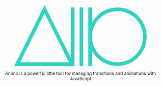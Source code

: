 <p align="center">
  <a href="https://animo.js.org/">
    <?xml version="1.0" encoding="UTF-8" standalone="no"?>
    <svg width="433px" viewBox="0 0 182 84" version="1.1" xmlns="http://www.w3.org/2000/svg" xmlns:xlink="http://www.w3.org/1999/xlink">
      <g id="Page-1" stroke="none" stroke-width="1" fill="none" fill-rule="evenodd">
        <g id="Group" transform="translate(4.000000, 6.000000)" stroke="#32D2C0" stroke-width="5">
          <polygon id="Triangle-1" points="37.5 0 75 75 0 75"></polygon>
          <path d="M76,0 L76,75" id="Line" stroke-linecap="square"></path>
          <path d="M88,0 L88,75" id="Line-Copy" stroke-linecap="square"></path>
          <path d="M100,0 L100,75" id="Line-Copy-2" stroke-linecap="square"></path>
          <circle id="Oval-1" cx="137.5" cy="37.5" r="37.5"></circle>
        </g>
      </g>
    </svg>
  </a>
</p>

<p align="center">
  Animo is a powerful little tool for managing transitions and animations with JavaScript
</p>
